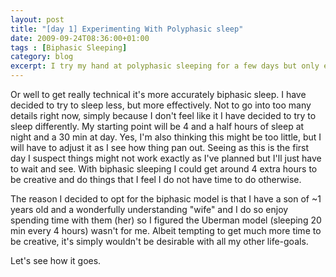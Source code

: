 ```yaml
---
layout: post
title: "[day 1] Experimenting With Polyphasic sleep"
date: 2009-09-24T08:36:00+01:00
tags : [Biphasic Sleeping]
category: blog
excerpt: I try my hand at polyphasic sleeping for a few days but only ever mention it twice in a day and then never again.
---
```

Or well to get really technical it's more accurately biphasic sleep. I have decided to try to sleep less, but more effectively. Not to go into too many details right now, simply because I don't feel like it I have decided to try to sleep differently. My starting point will be 4 and a half hours of sleep at night and a 30 min at day. Yes, I'm also thinking this might be too little, but I will have to adjust it as I see how thing pan out. Seeing as this is the first day I suspect things might not work exactly as I've planned but I'll just have to wait and see. With biphasic sleeping I could get around 4 extra hours to be creative and do things that I feel I do not have time to do otherwise.

The reason I decided to opt for the biphasic model is that I have a son of ~1 years old and a wonderfully understanding "wife" and I do so enjoy spending time with them (her) so I figured the Uberman model (sleeping 20 min every 4 hours) wasn't for me. Albeit tempting to get much more time to be creative, it's simply wouldn't be desirable with all my other life-goals.

Let's see how it goes. 